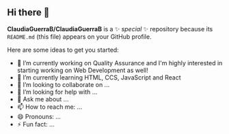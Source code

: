 ## Hi there 👋

**ClaudiaGuerraB/ClaudiaGuerraB** is a ✨ _special_ ✨ repository because its `README.md` (this file) appears on your GitHub profile.

Here are some ideas to get you started:

- 🔭 I’m currently working on Quality Assurance and I'm highly interested in starting working on Web Development as well! 
- 🌱 I’m currently learning HTML, CCS, JavaScript and React 
- 👯 I’m looking to collaborate on ...
- 🤔 I’m looking for help with ...
- 💬 Ask me about ...
- 📫 How to reach me: ...
- 😄 Pronouns: ...
- ⚡ Fun fact: ...

